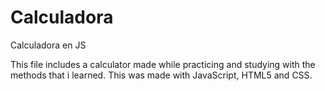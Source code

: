 # Calculadora
Calculadora en JS

This file includes a calculator made while practicing and studying with the methods that i learned.
This was made with JavaScript, HTML5 and CSS.
